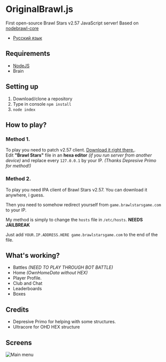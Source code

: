 # OriginalBrawl.js
First open-source Brawl Stars v2.57 JavaScript server! Based on [nodebrawl-core](https://github.com/tailsjs/nodebrawl-core)

* [Русский язык](/README-ru.md)

## Requirements
* [NodeJS](https://nodejs.org/)
* Brain

## Setting up
1. Download/clone a repository
2. Type in console `npm install`
3. `node index`

## How to play?
### Method 1.
To play you need to patch v2.57 client. [Download it right there.](https://www.mediafire.com/file/3rjv2h05rkbzyfu/OriginalBrawl+client_2.57_1684604111.ipa/file). <br>
Edit **"Brawl Stars"** file in an **hexa editor** *(if you run server from another device)* and replace every `127.0.0.1` by your IP. *(Thanks Depresive Primo for method!)*
### Method 2.
To play you need IPA client of Brawl Stars v2.57. You can download it anywhere, i guess.<br>

Then you need to somehow redirect yourself from `game.brawlstarsgame.com` to your IP.<br>

My method is simply to change the `hosts` file in `/etc/hosts`. **NEEDS JAILBREAK**<br>

Just add `YOUR.IP.ADDRESS.HERE game.brawlstarsgame.com` to the end of the file.

## What's working?
* Battles *(NEED TO PLAY THROUGH BOT BATTLE)*
* Home *(OwnHomeData without HEX)*
* Player Profile.
* Club and Chat
* Leaderboards
* Boxes

## Credits
* Depresive Primo for helping with some structures.
* Ultracore for OHD HEX structure

## Screens
![Main menu](/Screens/menu.jpg)